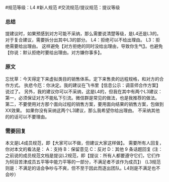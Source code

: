 #规范等级：L4 
#新人规范
#交流规范/提议规范：提议等级
### 总结
提建议时，如果预感到对方可能不采纳，那么需要说清楚等级，是L4还是L3的。对于复合建议，需要拆分出其中L3的部分。
L4：拒绝可以不给出理由。
L3：拒绝需要给出理由。
这样避免【对方拒绝的同时没给出理由，导致你生气】。也避免【你说：默认拒绝时要给出理由。对方嫌你事多】。

### 原文
忘忧草：今天得定下来虚拟类目的销售体系。定下来售卖的远程规格，和对方的合作方式。
执悲今厄：你决定。我的建议在飞书里【信息公示：调音师合作方案】说过了。
另外，我的建议你可以不采纳，这是L4的，但我在其中有两个L3建议：
第一，必须保证对方不能私下引流。微信群是常见的做法，也是我推荐的做法。
第二，不要使用对方那个面向过程的销售方案，要用面向结果的销售方案，包做到XX效果。
如果你没有采纳这两个L3建议，那么我希望你给出理由。
不采纳其他的的话可以不要理由。

### 需要回复
本文是L4成员规范，即【大家可以不做，但建议大家这样做】。
需要所有人回复，你对本文的看法是：
A：支持
B：保留意见
C：反对
D：其他
9 条话题回复
(注：之前说的成员规范文档是提议L2规范，即【提议：所有人都要遵守它们，它们作为轲目苦津成员五平等中能力平等的一部分，不满足者不该作为成员】)
（L3规范则是：不满足的话会争吵与不爽，但不至于因此而逐出团队。L4则是不满足也不会吵）